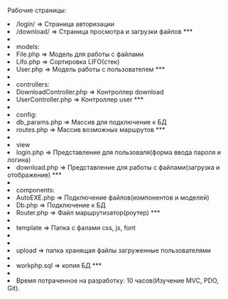 Рабочие страницы:
<li>     /login/ => Страница авторизации
<li>     /download/ => Страница просмотра и загрузки файлов
***
<li> <li> models:
<li>    File.php => Модель для работы с файлами
<li>     Lifo.php => Сортировка LIFO(стек)
<li>     User.php => Модель работы с пользователем
***
<li> <li> controllers:
<li> 	DownloadController.php => Контроллер download
<li> 	UserController.php => Контроллер user
***
<li> <li> config:
<li> 	db_params.php => Массив для подключение к БД
<li> 	routes.php => Массив возможных маршрутов
***
<li> <li> view
<li> 	login.php => Представление для пользоваля(форма ввода пароля и логина)
<li> 	download.php => Представление для работы с файлами(загрузка и отображение)
***
<li><li>  components:
<li> 	AutoEXE.php => Подключение файлов(компонентов и моделей)
<li> 	Db.php => Подключение к БД
<li> 	Router.php => Файл маршрутизатор(роутер)
***
<li> <li> template => Папка с фалами css, js, font
<li> <li> <li> upload => папка хранящая файлы загруженные пользователями 
<li> <li> workphp.sql => копия БД
***
<li> <li> Время потраченное на разработку: 10 часов(Изучение MVC, PDO, Git).

